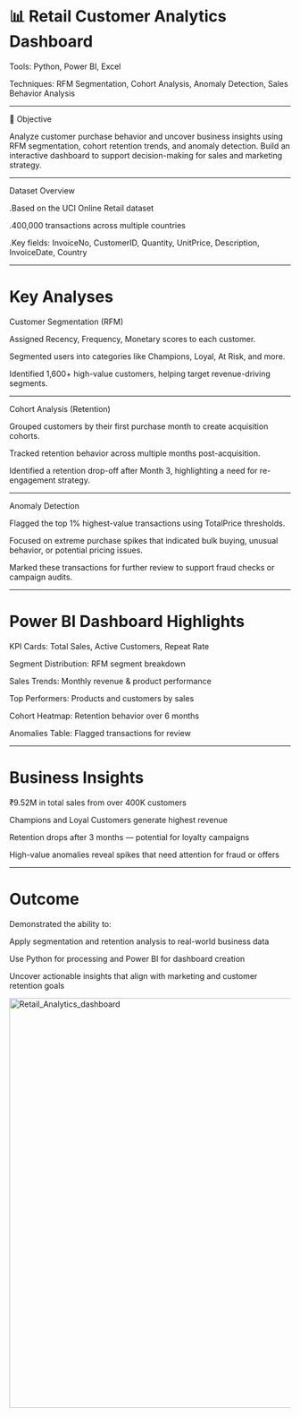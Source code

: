 # 📊 Retail Customer Analytics Dashboard

Tools: Python, Power BI, Excel

Techniques: RFM Segmentation, Cohort Analysis, Anomaly Detection, Sales Behavior Analysis


---

📌 Objective

Analyze customer purchase behavior and uncover business insights using RFM segmentation, cohort retention trends, and anomaly detection. Build an interactive dashboard to support decision-making for sales and marketing strategy.


---

 Dataset Overview

.Based on the UCI Online Retail dataset

.400,000 transactions across multiple countries

.Key fields: InvoiceNo, CustomerID, Quantity, UnitPrice, Description, InvoiceDate, Country



---

# Key Analyses

Customer Segmentation (RFM)

Assigned Recency, Frequency, Monetary scores to each customer.

Segmented users into categories like Champions, Loyal, At Risk, and more.

Identified 1,600+ high-value customers, helping target revenue-driving segments.



---

Cohort Analysis (Retention)

Grouped customers by their first purchase month to create acquisition cohorts.

Tracked retention behavior across multiple months post-acquisition.

Identified a retention drop-off after Month 3, highlighting a need for re-engagement strategy.



---

 Anomaly Detection

Flagged the top 1% highest-value transactions using TotalPrice thresholds.

Focused on extreme purchase spikes that indicated bulk buying, unusual behavior, or potential pricing issues.

Marked these transactions for further review to support fraud checks or campaign audits.



---

# Power BI Dashboard Highlights

KPI Cards: Total Sales, Active Customers, Repeat Rate

Segment Distribution: RFM segment breakdown

Sales Trends: Monthly revenue & product performance

Top Performers: Products and customers by sales

Cohort Heatmap: Retention behavior over 6 months

Anomalies Table: Flagged transactions for review



---

# Business Insights

₹9.52M in total sales from over 400K customers

Champions and Loyal Customers generate highest revenue

Retention drops after 3 months — potential for loyalty campaigns

High-value anomalies reveal spikes that need attention for fraud or offers



---

# Outcome

Demonstrated the ability to:

Apply segmentation and retention analysis to real-world business data

Use Python for processing and Power BI for dashboard creation

Uncover actionable insights that align with marketing and customer retention goals


<img width="1307" height="732" alt="Retail_Analytics_dashboard" src="https://github.com/user-attachments/assets/d375b9b2-144c-4188-9032-9564813f173a" />

